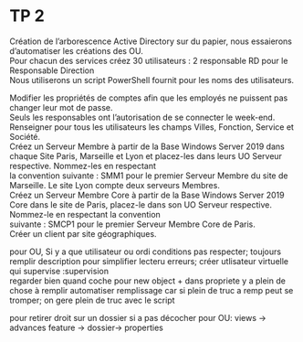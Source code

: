 # TP 2

Création de l’arborescence Active Directory sur du papier, nous essaierons d’automatiser les créations des OU.  </br>
Pour chacun des services créez 30 utilisateurs : 2 responsable RD pour le Responsable Direction   </br>
Nous utiliserons un script PowerShell fournit pour les noms des utilisateurs.  </br>

Modifier les propriétés de comptes afin que les employés ne puissent pas changer leur mot de passe.   </br>
Seuls les responsables ont l’autorisation de se connecter le week-end.  </br>
Renseigner pour tous les utilisateurs les champs Villes, Fonction, Service et Société.  </br>
Créez un Serveur Membre à partir de la Base Windows Server 2019 dans chaque Site Paris, Marseille et Lyon et placez-les dans leurs UO Serveur respective. Nommez-les en respectant</br> la convention suivante : SMM1 pour le premier Serveur Membre du site de  Marseille. Le site Lyon compte deux serveurs Membres.</br>
Créez un Serveur Membre Core à partir de la Base Windows Server 2019 Core dans le site de Paris, placez-le dans son UO Serveur respective. Nommez-le en respectant la convention</br> suivante : SMCP1 pour le premier Serveur Membre Core de Paris. </br>
Créer un client par site géographiques.</br>


pour OU, Si y a que utilisateur ou ordi conditions pas respecter; toujours remplir description pour simplifier lecteru erreurs; créer utlisateur virtuelle qui supervise :supervision </br>
regarder bien quand coche pour new object + dans propriete y a plein de chose à remplir
automatiser remplissage car si plein de truc a remp peut se tromper; on gere plein de truc avec le script

pour retirer droit sur un dossier si a pas décocher pour OU: views -> advances feature -> dossier-> properties



